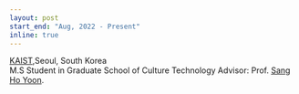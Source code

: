 ```yaml
---
layout: post
start_end: "Aug, 2022 - Present"
inline: true
---
```

[KAIST]('https://www.kaist.ac.kr/kr/'),Seoul, South Korea\
M.S Student in Graduate School of Culture Technology
Advisor: Prof. [Sang Ho Yoon](https://hcitech.org).
